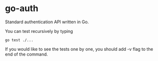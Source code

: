 # go-auth
Standard authentication API written in Go.


You can test recursively by typing
```
go test ./...
```
If you would like to see the tests one by one, you should add -v
flag to the end of the command.
